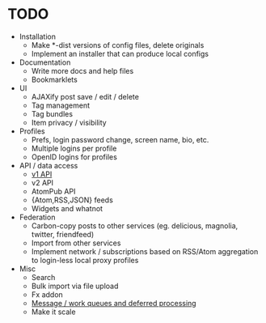 # TODO

* Installation
    * Make *-dist versions of config files, delete originals
    * Implement an installer that can produce local configs
* Documentation
    * Write more docs and help files
    * Bookmarklets
* UI
    * AJAXify post save / edit / delete
    * Tag management
    * Tag bundles
    * Item privacy / visibility
* Profiles
    * Prefs, login password change, screen name, bio, etc.
    * Multiple logins per profile
    * OpenID logins for profiles
* API / data access
    * [v1 API][v1api]
    * v2 API
    * AtomPub API
    * {Atom,RSS,JSON} feeds
    * Widgets and whatnot
* Federation
    * Carbon-copy posts to other services (eg. delicious, magnolia, twitter, friendfeed)
    * Import from other services
    * Implement network / subscriptions based on RSS/Atom aggregation to login-less local proxy profiles
* Misc
    * Search
    * Bulk import via file upload
    * Fx addon
    * [Message / work queues and deferred processing][queues]
    * Make it scale

[v1api]: http://delicious.com/help/api
[queues]: http://decafbad.com/blog/2008/07/04/queue-everything-and-delight-everyone
